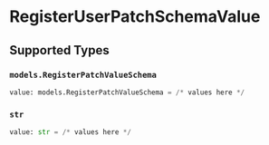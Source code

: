 # RegisterUserPatchSchemaValue


## Supported Types

### `models.RegisterPatchValueSchema`

```python
value: models.RegisterPatchValueSchema = /* values here */
```

### `str`

```python
value: str = /* values here */
```

